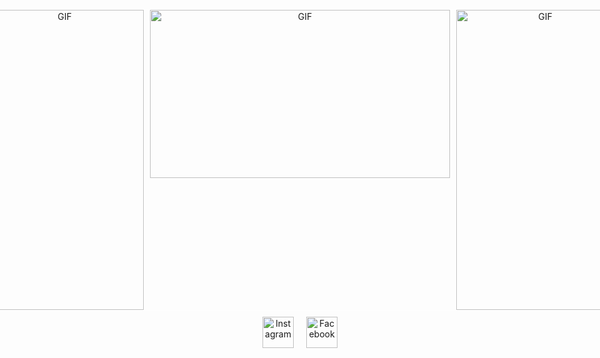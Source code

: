 <div align="center" style="display: flex; justify-content: center; gap: 10px; border: 1px solid white;">
    <img src="https://media.giphy.com/media/scZPhLqaVOM1qG4lT9/giphy.gif" width="269" height="480" alt="GIF"> <!-- Portrait -->
    <img src="https://media.giphy.com/media/MDJ9IbxxvDUQM/giphy.gif" width="480" height="269" alt="GIF"> <!-- Landscape -->
    <img src="https://media.giphy.com/media/gEKz4VLX7fQlsl8SFE/giphy.gif" width="269" height="480" alt="GIF"> <!-- Portrait -->
</div>

<div align="center" style="display: flex; justify-content: center; gap: 20px; margin-top: 10px;">
    <a href="https://www.instagram.com/yassine.ajagrou" target="_blank">
        <img src="https://upload.wikimedia.org/wikipedia/commons/a/a5/Instagram_icon.png" alt="Instagram" width="50" height="50">
    </a>
    <a href="https://www.facebook.com/yassine.ajagrou.0" target="_blank">
        <img src="https://upload.wikimedia.org/wikipedia/commons/thumb/b/b8/2021_Facebook_icon.svg/512px-2021_Facebook_icon.svg.png?20220821121039" alt="Facebook" width="50" height="50">
    </a>
</div>
